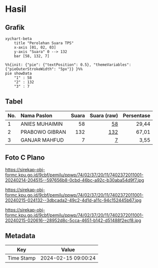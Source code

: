 # Hasil

## Grafik

```mermaid
xychart-beta
    title "Perolehan Suara TPS"
    x-axis [01, 02, 03]
    y-axis "Suara" 0 --> 132
    bar [58, 132, 7]
```

```mermaid
%%{init: {"pie": {"textPosition": 0.5}, "themeVariables": {"pieOuterStrokeWidth": "5px"}} }%%
pie showData
    "1" : 58
    "2" : 132
    "3" : 7
```

## Tabel

| No. | Nama Paslon    | Suara | Suara (raw) | Persentase |
|:--- |:-------------- | -----:| -----------:| ----------:|
| 1   | ANIES MUHAIMIN | 58    | [58][p-1]   | 29,44      |
| 2   | PRABOWO GIBRAN | 132   | [132][p-2]  | 67,01      |
| 3   | GANJAR MAHFUD  | 7     | [7][p-3]    | 3,55       |


[p-1]: https://github.com/gigit-pemilu/pemilu-2024-74-sulawesi-tenggara/blob/main/pilpres/hitung-suara/sub/74-sulawesi-tenggara/sub/02-konawe/sub/37-onembute/sub/2011-anggaloosi/sub/001-tps/sub/paslon-1.txt
[p-2]: https://github.com/gigit-pemilu/pemilu-2024-74-sulawesi-tenggara/blob/main/pilpres/hitung-suara/sub/74-sulawesi-tenggara/sub/02-konawe/sub/37-onembute/sub/2011-anggaloosi/sub/001-tps/sub/paslon-2.txt
[p-3]: https://github.com/gigit-pemilu/pemilu-2024-74-sulawesi-tenggara/blob/main/pilpres/hitung-suara/sub/74-sulawesi-tenggara/sub/02-konawe/sub/37-onembute/sub/2011-anggaloosi/sub/001-tps/sub/paslon-3.txt

## Foto C Plano

https://sirekap-obj-formc.kpu.go.id/9cbf/pemilu/ppwp/74/02/37/20/11/7402372011001-20240214-204515--597656b8-0cbd-46bc-a92c-b30aba54d9f7.jpg

https://sirekap-obj-formc.kpu.go.id/9cbf/pemilu/ppwp/74/02/37/20/11/7402372011001-20240215-024132--3dbcada2-49c2-4d1d-a11c-94c152445b67.jpg

https://sirekap-obj-formc.kpu.go.id/9cbf/pemilu/ppwp/74/02/37/20/11/7402372011001-20240215-020616--28952d8c-5cca-4651-b142-d51488f2ecf8.jpg


## Metadata

| Key        | Value               |
| ---------- | ------------------- |
| Time Stamp | 2024-02-15 09:00:24 |



